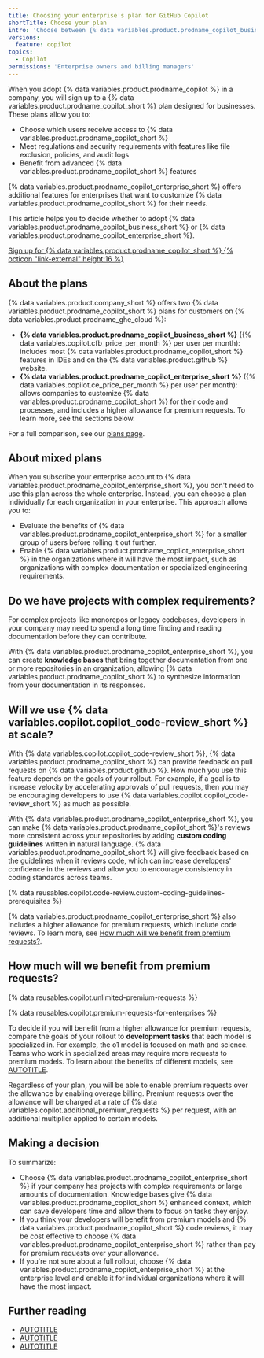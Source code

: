 ```yaml
---
title: Choosing your enterprise's plan for GitHub Copilot
shortTitle: Choose your plan
intro: 'Choose between {% data variables.product.prodname_copilot_business_short %} and {% data variables.product.prodname_copilot_enterprise_short %}.'
versions:
  feature: copilot
topics:
  - Copilot
permissions: 'Enterprise owners and billing managers'
---
```


When you adopt {% data variables.product.prodname_copilot %} in a company, you will sign up to a {% data variables.product.prodname_copilot_short %} plan designed for businesses. These plans allow you to:

* Choose which users receive access to {% data variables.product.prodname_copilot_short %}
* Meet regulations and security requirements with features like file exclusion, policies, and audit logs
* Benefit from advanced {% data variables.product.prodname_copilot_short %} features

{% data variables.product.prodname_copilot_enterprise_short %} offers additional features for enterprises that want to customize {% data variables.product.prodname_copilot_short %} for their needs.

This article helps you to decide whether to adopt {% data variables.product.prodname_copilot_business_short %} or {% data variables.product.prodname_copilot_enterprise_short %}.

<a href="https://github.com/github-copilot/purchase" target="_blank" class="btn btn-primary mt-3 mr-3 no-underline"><span>Sign up for {% data variables.product.prodname_copilot_short %}</span> {% octicon "link-external" height:16 %}</a>

## About the plans

{% data variables.product.company_short %} offers two {% data variables.product.prodname_copilot_short %} plans for customers on {% data variables.product.prodname_ghe_cloud %}:

* **{% data variables.product.prodname_copilot_business_short %}** ({% data variables.copilot.cfb_price_per_month %} per user per month): includes most {% data variables.product.prodname_copilot_short %} features in IDEs and on the {% data variables.product.github %} website.
* **{% data variables.product.prodname_copilot_enterprise_short %}** ({% data variables.copilot.ce_price_per_month %} per user per month): allows companies to customize {% data variables.product.prodname_copilot_short %} for their code and processes, and includes a higher allowance for premium requests. To learn more, see the sections below.

For a full comparison, see our [plans page](https://github.com/features/copilot/plans).

## About mixed plans

When you subscribe your enterprise account to {% data variables.product.prodname_copilot_enterprise_short %}, you don't need to use this plan across the whole enterprise. Instead, you can choose a plan individually for each organization in your enterprise. This approach allows you to:

* Evaluate the benefits of {% data variables.product.prodname_copilot_enterprise_short %} for a smaller group of users before rolling it out further.
* Enable {% data variables.product.prodname_copilot_enterprise_short %} in the organizations where it will have the most impact, such as organizations with complex documentation or specialized engineering requirements.

## Do we have projects with complex requirements?

For complex projects like monorepos or legacy codebases, developers in your company may need to spend a long time finding and reading documentation before they can contribute.

With {% data variables.product.prodname_copilot_enterprise_short %}, you can create **knowledge bases** that bring together documentation from one or more repositories in an organization, allowing {% data variables.product.prodname_copilot_short %} to synthesize information from your documentation in its responses.

## Will we use {% data variables.copilot.copilot_code-review_short %} at scale?

With {% data variables.copilot.copilot_code-review_short %}, {% data variables.product.prodname_copilot_short %} can provide feedback on pull requests on {% data variables.product.github %}. How much you use this feature depends on the goals of your rollout. For example, if a goal is to increase velocity by accelerating approvals of pull requests, then you may be encouraging developers to use {% data variables.copilot.copilot_code-review_short %} as much as possible.

With {% data variables.product.prodname_copilot_enterprise_short %}, you can make {% data variables.product.prodname_copilot_short %}'s reviews more consistent across your repositories by adding **custom coding guidelines** written in natural language. {% data variables.product.prodname_copilot_short %} will give feedback based on the guidelines when it reviews code, which can increase developers' confidence in the reviews and allow you to encourage consistency in coding standards across teams.

{% data reusables.copilot.code-review.custom-coding-guidelines-prerequisites %}

{% data variables.product.prodname_copilot_enterprise_short %} also includes a higher allowance for premium requests, which include code reviews. To learn more, see [How much will we benefit from premium requests?](#how-much-will-we-benefit-from-premium-requests).

## How much will we benefit from premium requests?

<!-- expires 2025-05-05 -->
{% data reusables.copilot.unlimited-premium-requests %}
<!-- end expires 2025-05-05 -->

{% data reusables.copilot.premium-requests-for-enterprises %}

To decide if you will benefit from a higher allowance for premium requests, compare the goals of your rollout to **development tasks** that each model is specialized in. For example, the o1 model is focused on math and science. Teams who work in specialized areas may require more requests to premium models. To learn about the benefits of different models, see [AUTOTITLE](/copilot/using-github-copilot/ai-models/choosing-the-right-ai-model-for-your-task).

Regardless of your plan, you will be able to enable premium requests over the allowance by enabling overage billing. Premium requests over the allowance will be charged at a rate of {% data variables.copilot.additional_premium_requests %} per request, with an additional multiplier applied to certain models.

## Making a decision

To summarize:

* Choose {% data variables.product.prodname_copilot_enterprise_short %} if your company has projects with complex requirements or large amounts of documentation. Knowledge bases give {% data variables.product.prodname_copilot_short %} enhanced context, which can save developers time and allow them to focus on tasks they enjoy.
* If you think your developers will benefit from premium models and {% data variables.product.prodname_copilot_short %} code reviews, it may be cost effective to choose {% data variables.product.prodname_copilot_enterprise_short %} rather than pay for premium requests over your allowance.
* If you're not sure about a full rollout, choose {% data variables.product.prodname_copilot_enterprise_short %} at the enterprise level and enable it for individual organizations where it will have the most impact.

## Further reading

* [AUTOTITLE](/enterprise-cloud@latest/copilot/customizing-copilot/managing-copilot-knowledge-bases)
* [AUTOTITLE](/enterprise-cloud@latest/copilot/customizing-copilot/creating-a-custom-model-for-github-copilot)
* [AUTOTITLE](/copilot/using-github-copilot/ai-models/choosing-the-right-ai-model-for-your-task)
